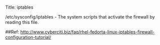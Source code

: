 Title: iptables

/etc/sysconfig/iptables - The system scripts that activate the firewall by reading this file.

##Ref:
http://www.cyberciti.biz/faq/rhel-fedorta-linux-iptables-firewall-configuration-tutorial/


